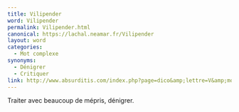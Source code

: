 ```yaml
---
title: Vilipender
word: Vilipender
permalink: Vilipender.html
canonical: https://lachal.neamar.fr/Vilipender
layout: word
categories:
  - Mot complexe
synonyms:
  - Dénigrer
  - Critiquer
link: http://www.absurditis.com/index.php?page=dico&amp;lettre=V&amp;mot=Vilipender
---
```


Traiter avec beaucoup de mépris, dénigrer.

